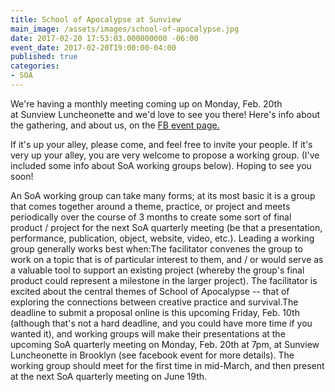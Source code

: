 ```yaml
---
title: School of Apocalypse at Sunview
main_image: /assets/images/school-of-apocalypse.jpg
date: 2017-02-20 17:53:03.000000000 -06:00
event_date: 2017-02-20T19:00:00-04:00
published: true
categories:
- SOA
---
```

<p>We're having a monthly meeting coming up on Monday, Feb. 20th at Sunview Luncheonette and we'd love to see you there! Here's info about the gathering, and about us, on the <a href="https://www.facebook.com/events/106294756557061/">FB event page.</a></p>
<p>If it's up your alley, please come, and feel free to invite your people. If it's very up your alley, you are very welcome to propose a working group. (I've included some info about SoA working groups below). Hoping to see you soon!</p>
<p>An SoA working group can take many forms; at its most basic it is a group that comes together around a theme, practice, or project and meets periodically over the course of 3 months to create some sort of final product / project for the next SoA quarterly meeting (be that a presentation, performance, publication, object, website, video, etc.). Leading a working group generally works best when:The facilitator convenes the group to work on a topic that is of particular interest to them, and / or would serve as a valuable tool to support an existing project (whereby the group's final product could represent a milestone in the larger project). The facilitator is excited about the central themes of School of Apocalypse -- that of exploring the connections between creative practice and survival.The deadline to submit a proposal online is this upcoming Friday, Feb. 10th (although that's not a hard deadline, and you could have more time if you wanted it), and working groups will make their presentations at the upcoming SoA quarterly meeting on Monday, Feb. 20th at 7pm, at Sunview Luncheonette in Brooklyn (see facebook event for more details). The working group should meet for the first time in mid-March, and then present at the next SoA quarterly meeting on June 19th.</p>
